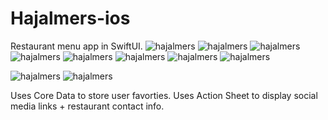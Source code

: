 # Hajalmers-ios
Restaurant menu app in SwiftUI.
<img src="https://github.com/BenitoR7/Hajalmers-ios/blob/main/pngs/IMG_3371.PNG?raw=true" alt="hajalmers" border="0"></a>
<img src="https://github.com/BenitoR7/Hajalmers-ios/blob/main/pngs/IMG_3372.PNG?raw=true" alt="hajalmers" border="0"></a>
<img src="https://github.com/BenitoR7/Hajalmers-ios/blob/main/pngs/IMG_3373.PNG?raw=true" alt="hajalmers" border="0"></a>
<img src="https://github.com/BenitoR7/Hajalmers-ios/blob/main/pngs/IMG_3374.PNG?raw=true" alt="hajalmers" border="0"></a>
<img src="https://github.com/BenitoR7/Hajalmers-ios/blob/main/pngs/IMG_3375.PNG?raw=true" alt="hajalmers" border="0"></a>
<img src="https://github.com/BenitoR7/Hajalmers-ios/blob/main/pngs/IMG_3376.PNG?raw=true" alt="hajalmers" border="0"></a>
<img src="https://github.com/BenitoR7/Hajalmers-ios/blob/main/pngs/IMG_3377.PNG?raw=true" alt="hajalmers" border="0"></a>
<img src="https://github.com/BenitoR7/Hajalmers-ios/blob/main/pngs/IMG_3378.PNG?raw=true" alt="hajalmers" border="0"></a>

<img src="https://github.com/BenitoR7/Hajalmers-ios/blob/main/pngs/IMG_3379.PNG?raw=true" alt="hajalmers" border="0"></a>
<img src="https://github.com/BenitoR7/Hajalmers-ios/blob/main/pngs/IMG_3380.PNG?raw=true" alt="hajalmers" border="0"></a>




Uses Core Data to store user favorties. 
Uses Action Sheet to display social media links + restaurant contact info.  
